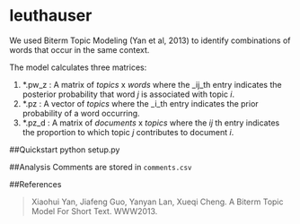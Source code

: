 # leuthauser

We used Biterm Topic Modeling (Yan et al, 2013) to identify combinations of words that occur in the same context. 

The model calculates three matrices:

1.  *.pw_z : A matrix of _topics_ x _words_ where the _ij_th entry indicates the posterior probability that word _j_ is associated with topic _i_. 
1. *.pz : A vector of _topics_ where the _i_th entry indicates the prior probability of a word occurring.
1. *.pz_d : A matrix of _documents_ x _topics_ where the _ij_ th entry indicates the proportion to which topic _j_ contributes to document _i_. 



##Quickstart
     python setup.py
     

##Analysis
Comments are stored in `comments.csv`

##References
> Xiaohui Yan, Jiafeng Guo, Yanyan Lan, Xueqi Cheng. A Biterm Topic Model For Short Text. WWW2013.